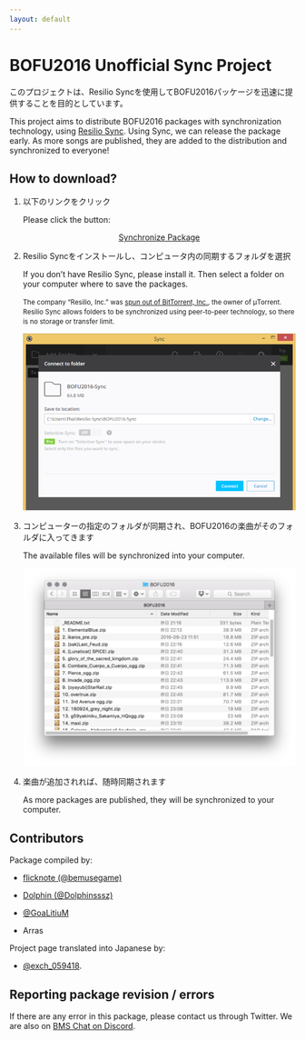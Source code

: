 ```yaml
---
layout: default
---
```


# BOFU2016 Unofficial Sync Project

このプロジェクトは、Resilio Syncを使用してBOFU2016パッケージを迅速に提供することを目的としています。

This project aims to distribute BOFU2016 packages with synchronization technology, using [Resilio Sync](https://getsync.com/individuals/).
Using Sync, we can release the package early.
As more songs are published, they are added to the distribution and synchronized to everyone!



## How to download?

1. 以下のリンクをクリック

   Please click the button:

   <p align="center"><a href="https://link.getsync.com/#f=BOFU2016&amp;sz=10663456275&amp;t=2&amp;s=VI5S7SMEBYU6U3JDQ4VAFDPFNZN7QPRJFAWKM7VPYK3IPEKJOOBQ&amp;i=C74NODHHLLSFOOGFZKASEAOV2UQLEJGNN&amp;v=2.4" class="dl">Synchronize Package</a></p>

2. Resilio Syncをインストールし、コンピュータ内の同期するフォルダを選択

   If you don’t have Resilio Sync, please install it.
   Then select a folder on your computer where to save the packages.

   <small>The company “Resilio, Inc.” was [spun out of BitTorrent, Inc.](https://getsync.com/about/), the owner of μTorrent.
   Resilio Sync allows folders to be synchronized using peer-to-peer technology,
   so there is no storage or transfer limit.</small>

   ![Sync screenshot](sync.png)

3. コンピューターの指定のフォルダが同期され、BOFU2016の楽曲がそのフォルダに入ってきます

   The available files will be synchronized into your computer.

   ![Sync screenshot](folder.png)

4. 楽曲が追加されれば、随時同期されます

   As more packages are published, they will be synchronized to your computer.



## Contributors

Package compiled by:

- [flicknote (@bemusegame)](https://twitter.com/bemusegame)

- [Dolphin (@Dolphinsssz)](https://twitter.com/Dolphinsssz)

- [@GoaLitiuM](https://twitter.com/GoaLitiuM)

- Arras

Project page translated into Japanese by:

- [@exch_059418](https://twitter.com/exch_059418).



## Reporting package revision / errors

If there are any error in this package, please contact us through Twitter.
We are also on [BMS Chat on Discord](https://discordapp.com/invite/0lUN07Rj1O8Sdctv).


